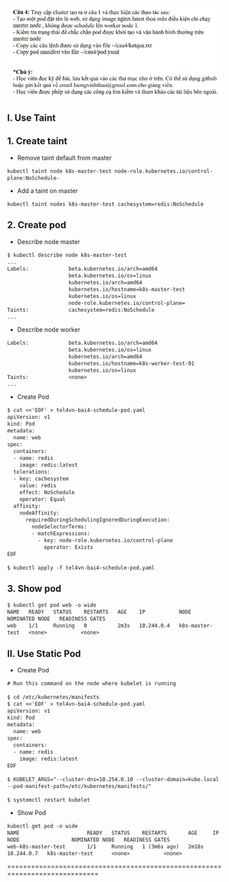 ![](/images/pic4.png)

## I. Use Taint
## 1. Create taint
- Remove taint default from master
```
kubectl taint node k8s-master-test node-role.kubernetes.io/control-plane:NoSchedule-
```

- Add a taint on master
```
kubectl taint nodes k8s-master-test cachesystem=redis:NoSchedule
```

## 2. Create pod 

- Describe node master
```
$ kubectl describe node k8s-master-test
...
Labels:             beta.kubernetes.io/arch=amd64
                    beta.kubernetes.io/os=linux
                    kubernetes.io/arch=amd64
                    kubernetes.io/hostname=k8s-master-test
                    kubernetes.io/os=linux
                    node-role.kubernetes.io/control-plane=
Taints:             cachesystem=redis:NoSchedule
...
```

- Describe node worker
```
Labels:             beta.kubernetes.io/arch=amd64
                    beta.kubernetes.io/os=linux  
                    kubernetes.io/arch=amd64
                    kubernetes.io/hostname=k8s-worker-test-01
                    kubernetes.io/os=linux
Taints:             <none>
...     
```

- Create Pod
```
$ cat <<'EOF' > tel4vn-bai4-schedule-pod.yaml
apiVersion: v1
kind: Pod
metadata:
  name: web
spec:
  containers:
  - name: redis
    image: redis:latest
  tolerations:
  - key: cachesystem
    value: redis
    effect: NoSchedule
    operator: Equal
  affinity:
    nodeAffinity:
      requiredDuringSchedulingIgnoredDuringExecution:
        nodeSelectorTerms:
        - matchExpressions:
          - key: node-role.kubernetes.io/control-plane
            operator: Exists
EOF

$ kubectl apply -f tel4vn-bai4-schedule-pod.yaml
```

## 3. Show pod

```
$ kubectl get pod web -o wide
NAME   READY   STATUS    RESTARTS   AGE    IP           NODE              NOMINATED NODE   READINESS GATES
web    1/1     Running   0          2m3s   10.244.0.4   k8s-master-test   <none>           <none>
```

## II. Use Static Pod
- Create Pod
```
# Run this command on the node where kubelet is running

$ cd /etc/kubernetes/manifests
$ cat <<'EOF' > tel4vn-bai4-schedule-pod.yaml
apiVersion: v1
kind: Pod
metadata:
  name: web
spec:
  containers:
  - name: redis
    image: redis:latest
EOF

$ KUBELET_ARGS="--cluster-dns=10.254.0.10 --cluster-domain=kube.local --pod-manifest-path=/etc/kubernetes/manifests/"

$ systemctl restart kubelet
```

- Show Pod
```
kubectl get pod -o wide
NAME                      READY   STATUS    RESTARTS       AGE     IP           NODE                 NOMINATED NODE   READINESS GATES
web-k8s-master-test       1/1     Running   1 (3m6s ago)   2m18s   10.244.0.7   k8s-master-test      <none>           <none>
```

=============================================================================